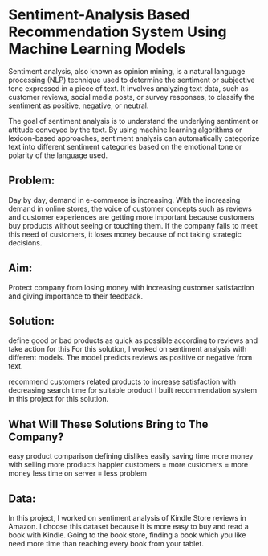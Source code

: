 # Sentiment-Analysis Based Recommendation System Using Machine Learning Models
Sentiment analysis, also known as opinion mining, is a natural language processing (NLP) technique used to determine the sentiment or subjective tone expressed in a piece of text. It involves analyzing text data, such as customer reviews, social media posts, or survey responses, to classify the sentiment as positive, negative, or neutral.

The goal of sentiment analysis is to understand the underlying sentiment or attitude conveyed by the text. By using machine learning algorithms or lexicon-based approaches, sentiment analysis can automatically categorize text into different sentiment categories based on the emotional tone or polarity of the language used.

## Problem:

Day by day, demand in e-commerce is increasing. With the increasing demand in online stores, the voice of customer concepts such as reviews and customer experiences are getting more important because customers buy products without seeing or touching them. If the company fails to meet this need of customers, it loses money because of not taking strategic decisions.

## Aim:

Protect company from losing money with increasing customer satisfaction and giving importance to their feedback.

## Solution:

define good or bad products as quick as possible according to reviews and take action for this
For this solution, I worked on sentiment analysis with different models. The model predicts reviews as positive or negative from text.

recommend customers related products to increase satisfaction with decreasing search time for suitable product
I built recommendation system in this project for this solution.

## What Will These Solutions Bring to The Company?

easy product comparison
defining dislikes easily
saving time
more money with selling more products
happier customers = more customers = more money
less time on server = less problem

## Data:

In this project, I worked on sentiment analysis of Kindle Store reviews in Amazon. I choose this dataset because it is more easy to buy and read a book with Kindle. Going to the book store, finding a book which you like need more time than reaching every book from your tablet.
